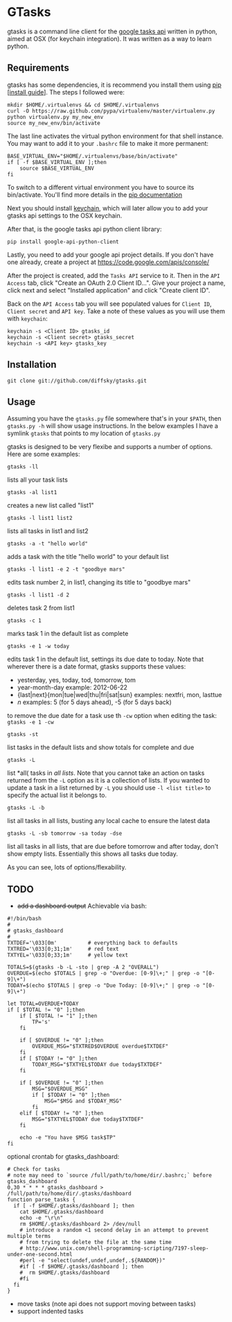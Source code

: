 # GTasks

gtasks is a command line client for the [google tasks api](https://developers.google.com/google-apps/tasks/) written in python, aimed at OSX (for keychain integration).
It was written as a way to learn python.

## Requirements

gtasks has some dependencies, it is recommend you install them using [pip](http://www.pip-installer.org/en/latest/index.html) [[install guide](http://www.pip-installer.org/en/latest/installing.html)]. The steps I followed were:

    mkdir $HOME/.virtualenvs && cd $HOME/.virtualenvs
    curl -O https://raw.github.com/pypa/virtualenv/master/virtualenv.py
    python virtualenv.py my_new_env
    source my_new_env/bin/activate

The last line activates the virtual python environment for that shell instance.
You may want to add it to your `.bashrc` file to make it more permanent:

    BASE_VIRTUAL_ENV="$HOME/.virtualenvs/base/bin/activate"
    if [ -f $BASE_VIRTUAL_ENV ];then
        source $BASE_VIRTUAL_ENV
    fi

To switch to a different virtual environment you have to source its bin/activate.
You'll find more details in the [pip documentation](http://www.pip-installer.org/en/latest/index.html)

Next you should install [keychain](https://github.com/diffsky/keychain), which
will later allow you to add your gtasks api settings to the OSX keychain.

After that, is the google tasks api python client library:

    pip install google-api-python-client

Lastly, you need to add your google api project details. If you don't have one already,
create a project at https://code.google.com/apis/console/

After the project is created, add the `Tasks API` service to it. Then in the
`API Access` tab, click "Create an OAuth 2.0 Client ID...". Give your project a name,
click next and select "Installed application" and click "Create client ID".

Back on the `API Access` tab you will see populated values for `Client ID`,
`Client secret` and `API key`. Take a note of these values as you will use them with `keychain`:

    keychain -s <Client ID> gtasks_id
    keychain -s <Client secret> gtasks_secret
    keychain -s <API key> gtasks_key

## Installation

    git clone git://github.com/diffsky/gtasks.git

## Usage

Assuming you have the `gtasks.py` file somewhere that's in your `$PATH`, then `gtasks.py -h` will show usage instructions.
In the below examples I have a symlink `gtasks` that points to my location of `gtasks.py`

gtasks is designed to be very flexibe and supports a number of options. Here are some examples:

    gtasks -ll

lists all your task lists

    gtasks -al list1

creates a new list called "list1"

    gtasks -l list1 list2

lists all tasks in list1 and list2

    gtasks -a -t "hello world"

adds a task with the title "hello world" to your default list

    gtasks -l list1 -e 2 -t "goodbye mars"

edits task number 2, in list1, changing its title to "goodbye mars"

    gtasks -l list1 -d 2

deletes task 2 from list1

    gtasks -c 1

marks task 1 in the default list as complete

    gtasks -e 1 -w today

edits task 1 in the default list, settings its due date to today. Note that wherever
there is a date format, gtasks supports these values:

 - yesterday, yes, today, tod, tomorrow, tom
 - year-month-day example: 2012-06-22
 - {last|next}{mon|tue|wed|thu|fri|sat|sun} examples: nextfri, mon, lasttue
 - *n* examples: 5 (for 5 days ahead), -5 (for 5 days back)

to remove the due date for a task use th `-cw` option when editing the task: `gtasks -e 1 -cw`

    gtasks -st

list tasks in the default lists and show totals for complete and due

    gtasks -L

list *all( tasks in *all lists*. Note that you cannot take an action on tasks returned
from the `-L` option as it is a collection of lists. If you wanted to update a task
in a list returned by `-L` you should use `-l <list title>` to specify the actual list
it belongs to.

    gtasks -L -b

list all tasks in all lists, busting any local cache to ensure the latest data

    gtasks -L -sb tomorrow -sa today -dse

list all tasks in all lists, that are due before tomorrow and after today, don't
show empty lists. Essentially this shows all tasks due today.


As you can see, lots of options/flexability.


## TODO

 - <del>add a dashboard output</del> Achievable via bash:

```
#!/bin/bash
#
# gtasks_dashboard
#
TXTDEF='\033[0m'          # everything back to defaults
TXTRED='\033[0;31;1m'     # red text
TXTYEL='\033[0;33;1m'     # yellow text

TOTALS=$(gtasks -b -L -sto | grep -A 2 "OVERALL")
OVERDUE=$(echo $TOTALS | grep -o "Overdue: [0-9]\+;" | grep -o "[0-9]\+")
TODAY=$(echo $TOTALS | grep -o "Due Today: [0-9]\+;" | grep -o "[0-9]\+")

let TOTAL=OVERDUE+TODAY
if [ $TOTAL != "0" ];then
    if [ $TOTAL != "1" ];then
        TP='s'
    fi

    if [ $OVERDUE != "0" ];then
        OVERDUE_MSG="$TXTRED$OVERDUE overdue$TXTDEF"
    fi
    if [ $TODAY != "0" ];then
        TODAY_MSG="$TXTYEL$TODAY due today$TXTDEF"
    fi

    if [ $OVERDUE != "0" ];then
        MSG="$OVERDUE_MSG"
        if [ $TODAY != "0" ];then
            MSG="$MSG and $TODAY_MSG"
        fi
    elif [ $TODAY != "0" ];then
        MSG="$TXTYEL$TODAY due today$TXTDEF"
    fi

    echo -e "You have $MSG task$TP"
fi
```

optional crontab for gtasks_dashboard:

```
# Check for tasks
# note may need to `source /full/path/to/home/dir/.bashrc;` before gtasks_dashboard
0,30 * * * * gtasks_dashboard > /full/path/to/home/dir/.gtasks/dashboard
function parse_tasks {
  if [ -f $HOME/.gtasks/dashboard ]; then
    cat $HOME/.gtasks/dashboard
    echo -e "\r\n"
    rm $HOME/.gtasks/dashboard 2> /dev/null
    # introduce a random <1 second delay in an attempt to prevent multiple terms
    # from trying to delete the file at the same time
    # http://www.unix.com/shell-programming-scripting/7197-sleep-under-one-second.html
    #perl -e "select(undef,undef,undef,.${RANDOM})"
    #if [ -f $HOME/.gtasks/dashboard ]; then
    #  rm $HOME/.gtasks/dashboard
    #fi
  fi
}
```

 - move tasks (note api does not support moving between tasks)
 - support indented tasks


